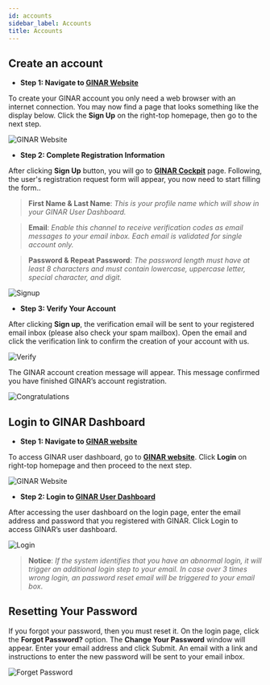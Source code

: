 ```yaml
---
id: accounts
sidebar_label: Accounts
title: Accounts
---
```


## Create an account

-	**Step 1: Navigate to [GINAR Website](https://www.ginar.io/)** 

To create your GINAR account you only need a web browser with an internet connection. You may now find a page that looks something like the display below. Click the **Sign Up** on the right-top homepage, then go to the next step.

![GINAR Website](https://github.com/GINARTeam/docs/blob/master/docs/API-User-Dashboard/1.%20GINAR%20Website.png?raw=true)

-	**Step 2: Complete Registration Information** 

After clicking **Sign Up** button, you will go to **[GINAR Cockpit](https://cockpit.ginar.io/#/register)** page. Following, the user's registration request form will appear, you now need to start filling the form.. 

> **First Name & Last Name**: *This is your profile name which will show in your GINAR User Dashboard.*

> **Email**: *Enable this channel to receive verification codes as email messages to your email inbox. Each email is validated for single account only.*

> **Password & Repeat Password**: *The password length must have at least 8 characters and must contain lowercase, uppercase letter, special character, and digit.*

![Signup](https://github.com/GINARTeam/docs/blob/master/docs/API-User-Dashboard/2.Signup.jpg?raw=true)

-	**Step 3: Verify Your Account** 

After clicking **Sign up**, the verification email will be sent to your registered email inbox (please also check your spam mailbox). Open the email and click the verification link to confirm the creation of your account with us.

![Verify](https://github.com/ginarteam/docs/blob/master/docs/API-User-Dashboard/3.Verify.png?raw=true)

The GINAR account creation message will appear. This message confirmed you have finished GINAR’s account registration. 

![Congratulations](https://github.com/ginarteam/docs/blob/master/docs/API-User-Dashboard/4.Congrats.png?raw=true)


## Login to GINAR Dashboard

-	**Step 1: Navigate to [GINAR website](https://www.ginar.io/)** 

To access GINAR user dashboard, go to **[GINAR website](https://www.ginar.io/)**. Click **Login** on right-top homepage and then proceed to the next step.

![GINAR Website](https://github.com/GINARTeam/docs/blob/master/docs/API-User-Dashboard/1.%20GINAR%20Website.png?raw=true)

-	**Step 2: Login to [GINAR User Dashboard](https://cockpit.ginar.io/#/login)** 

After accessing the user dashboard on the login page, enter the email address and password that you registered with GINAR. Click Login to access GINAR’s user dashboard.

![Login](https://github.com/GINARTeam/docs/blob/master/docs/API-User-Dashboard/5.%20Login.png?raw=true)

> **Notice**:  *If the system identifies that you have an abnormal login, it will trigger an additional login step to your email. In case over 3 times wrong login, an password reset email will be triggered to your email box*.

## Resetting Your Password

If you forgot your password, then you must reset it. On the login page, click the **Forgot Password?** option. The **Change Your Password** window will appear. Enter your email address and click Submit. An email with a link and instructions to enter the new password will be sent to your email inbox.

![Forget Password](https://github.com/GINARTeam/docs/blob/master/docs/API-User-Dashboard/Forget%20Password.png?raw=true)
